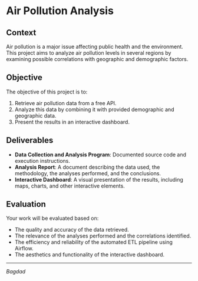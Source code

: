 # Air Pollution Analysis

## Context

Air pollution is a major issue affecting public health and the environment. This project aims to analyze air pollution levels in several regions by examining possible correlations with geographic and demographic factors.

## Objective

The objective of this project is to:

1. Retrieve air pollution data from a free API.
2. Analyze this data by combining it with provided demographic and geographic data.
3. Present the results in an interactive dashboard.

## Deliverables

- **Data Collection and Analysis Program**: Documented source code and execution instructions.
- **Analysis Report**: A document describing the data used, the methodology, the analyses performed, and the conclusions.
- **Interactive Dashboard**: A visual presentation of the results, including maps, charts, and other interactive elements.

## Evaluation

Your work will be evaluated based on:

- The quality and accuracy of the data retrieved.
- The relevance of the analyses performed and the correlations identified.
- The efficiency and reliability of the automated ETL pipeline using Airflow.
- The aesthetics and functionality of the interactive dashboard.

---

_Bagdad_
